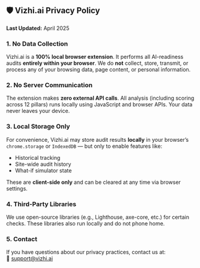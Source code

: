 ## 🛡️ Vizhi.ai Privacy Policy

**Last Updated:** April 2025

### 1. No Data Collection
Vizhi.ai is a **100% local browser extension**. It performs all AI-readiness audits **entirely within your browser**. We do **not** collect, store, transmit, or process any of your browsing data, page content, or personal information.

### 2. No Server Communication
The extension makes **zero external API calls**. All analysis (including scoring across 12 pillars) runs locally using JavaScript and browser APIs. Your data never leaves your device.

### 3. Local Storage Only
For convenience, Vizhi.ai may store audit results **locally** in your browser’s `chrome.storage` or `IndexedDB` — but only to enable features like:
- Historical tracking
- Site-wide audit history
- What-if simulator state

These are **client-side only** and can be cleared at any time via browser settings.

### 4. Third-Party Libraries
We use open-source libraries (e.g., Lighthouse, axe-core, etc.) for certain checks. These libraries also run locally and do not phone home.

### 5. Contact
If you have questions about our privacy practices, contact us at:  
📧 support@vizhi.ai
